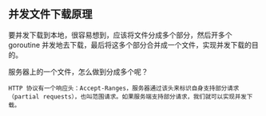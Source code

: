 ## 并发文件下载原理

要并发下载到本地，很容易想到，应该将文件分成多个部分，然后开多个 goroutine 并发地去下载，最后将这多个部分合并成一个文件，实现并发下载的目的。

服务器上的一个文件，怎么做到分成多个呢？

    HTTP 协议有一个响应头：Accept-Ranges，服务器通过该头来标识自身支持部分请求（partial requests），也叫范围请求。如果服务端支持部分请求，我们就可以实现并发下载。